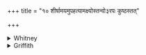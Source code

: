 +++
title = "१० शीर्षामयमुपहत्यामक्ष्योस्तन्वो३रपः कुष्ठस्तत्"

+++

<details><summary>Whitney</summary>

### Translation
10. Head-disease, attack (? *upahatyā́*), evil of the eyes, of the  
body—all that may *kúṣṭha* relieve, verily a divine virility (*vṛ́ṣṇya*).

### Notes
The reading *níṣ karat* in **c** falls under Prāt. ii. 63. All the mss.  
give *akṣós*, but the proper reading is plainly *akṣyós*, as the meter  
shows; the same error is found also in other passages. The Anukr.  
implies *akṣós*, as *akṣyós* (*-ṣi-ós*) would make the verse a regular  
anuṣṭubh. The Pet. Lexx. take *upahatyā́m* as governing *akṣyós*, and so  
render it 'blinding.' ⌊Ppp. has for a *śīrṣahatyām upahatya*, and for  
**c** *kuṣṭho no viśvatas pād.*⌋
</details>

<details><summary>Griffith</summary>

Malady that affects the head, eye-weakness, bodily defect-- All this let Kushtha heal and cure: aye, godlike is the vigorous power.
</details>
